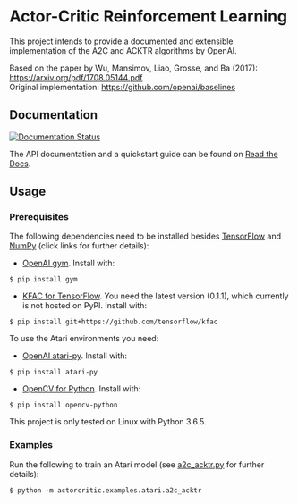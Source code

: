 # Actor-Critic Reinforcement Learning

This project intends to provide a documented and extensible
implementation of the A2C and ACKTR algorithms by OpenAI.  

Based on the paper by Wu, Mansimov, Liao, Grosse, and Ba (2017): https://arxiv.org/pdf/1708.05144.pdf  
Original implementation: https://github.com/openai/baselines  

## Documentation

[![Documentation Status](https://readthedocs.org/projects/actor-critic/badge/?version=latest)](https://actor-critic.readthedocs.io/en/latest/?badge=latest)

The API documentation and a quickstart guide can be found on
[Read the Docs](https://actor-critic.readthedocs.io/en/latest/).

## Usage

### Prerequisites

The following dependencies need to be installed
besides [TensorFlow](https://github.com/tensorflow/tensorflow) and [NumPy](https://github.com/numpy/numpy)
(click links for further details):
* [OpenAI gym](https://github.com/openai/gym). Install with:
```
$ pip install gym
```
* [KFAC for TensorFlow](https://github.com/tensorflow/kfac). You need the latest version (0.1.1), which currently is not
hosted on PyPI. Install with:
```
$ pip install git+https://github.com/tensorflow/kfac
```

To use the Atari environments you need:
* [OpenAI atari-py](https://github.com/openai/atari-py). Install with:
```
$ pip install atari-py
```
* [OpenCV for Python](https://github.com/skvark/opencv-python). Install with:
```
$ pip install opencv-python
```

This project is only tested on Linux with Python 3.6.5.

### Examples

Run the following to train an Atari model (see [a2c_acktr.py](actorcritic/examples/atari/a2c_acktr.py) for further
details):
```
$ python -m actorcritic.examples.atari.a2c_acktr
```
